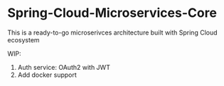 # Spring-Cloud-Microservices-Core
This is a ready-to-go microserivces architecture built with Spring Cloud ecosystem

WIP: 
1. Auth service: OAuth2 with JWT
2. Add docker support
